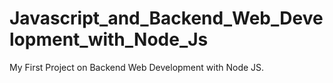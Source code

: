# Javascript_and_Backend_Web_Development_with_Node_Js
My First Project on Backend Web Development with Node JS.
